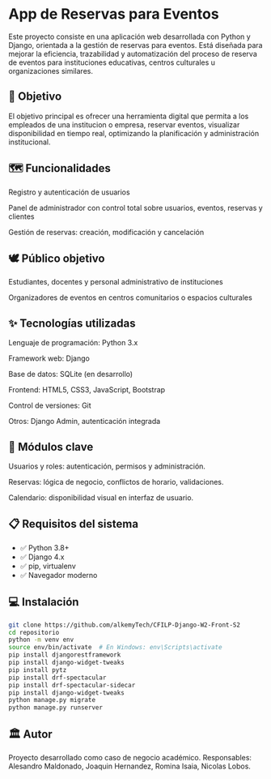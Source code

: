 # App de Reservas para Eventos
Este proyecto consiste en una aplicación web desarrollada con Python y Django, orientada a la gestión de reservas para eventos. Está diseñada para mejorar la eficiencia, trazabilidad y automatización del proceso de reserva de eventos para instituciones educativas, centros culturales u organizaciones similares.

## 🚀 Objetivo
El objetivo principal es ofrecer una herramienta digital que permita a los empleados de una institucion o empresa, reservar eventos, visualizar disponibilidad en tiempo real, optimizando la planificación y administración institucional.

## 🗺️ Funcionalidades
Registro y autenticación de usuarios

Panel de administrador con control total sobre usuarios, eventos, reservas y clientes

Gestión de reservas: creación, modificación y cancelación

## 🕊️ Público objetivo
Estudiantes, docentes y personal administrativo de instituciones

Organizadores de eventos en centros comunitarios o espacios culturales

## ✨ Tecnologías utilizadas
Lenguaje de programación: Python 3.x

Framework web: Django

Base de datos: SQLite (en desarrollo)

Frontend: HTML5, CSS3, JavaScript, Bootstrap

Control de versiones: Git

Otros: Django Admin, autenticación integrada

## 📄 Módulos clave
Usuarios y roles: autenticación, permisos y administración.

Reservas: lógica de negocio, conflictos de horario, validaciones.

Calendario: disponibilidad visual en interfaz de usuario.

## 📋 Requisitos del sistema
- ✅ Python 3.8+
- ✅ Django 4.x
- ✅ pip, virtualenv
- ✅ Navegador moderno

## 💻 Instalación

```bash
git clone https://github.com/alkemyTech/CFILP-Django-W2-Front-S2
cd repositorio
python -m venv env
source env/bin/activate  # En Windows: env\Scripts\activate
pip install djangorestframework 
pip install django-widget-tweaks
pip install pytz
pip install drf-spectacular
pip install drf-spectacular-sidecar
pip install django-widget-tweaks
python manage.py migrate
python manage.py runserver
```

## 🏛️ Autor
Proyecto desarrollado como caso de negocio académico. Responsables: Alesandro Maldonado, Joaquin Hernandez, Romina Isaia, Nicolas Lobos.